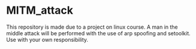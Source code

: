 # MITM_attack

This repository is made due to a project on linux course.
A man in the middle attack will be performed with the use of arp spoofing and setoolkit.
Use with your own responsibility.
